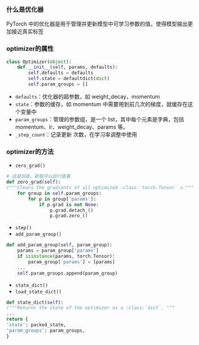 ### 什么是优化器
PyTorch 中的优化器是用于管理并更新模型中可学习参数的值，使得模型输出更加接近真实标签

### optimizer的属性
```python
class Optimizer(object):
	def __init__(self, params, defaults):
		self.defaults = defaults
        self.state = defaultdict(dict)
        self.param_groups = []
```
- `defaults`：优化器的超参数，如 weight_decay，momentum
- `state`：参数的缓存，如 momentum 中需要用到前几次的梯度，就缓存在这个变量中
- `param_groups`：管理的参数组，是一个 list，其中每个元素是字典，包括 momentum、lr、weight_decay、params 等。
- `_step_count`：记录更新 次数，在学习率调整中使用

### optimizer的方法
* `zero_grad()`
```python
# 这是旧版，新版可以自行查看
def zero_grad(self):  
r"""Clears the gradients of all optimized :class:`torch.Tensor` s."""  
	for group in self.param_groups:  
		for p in group['params']:  
			if p.grad is not None:  
				p.grad.detach_()  
				p.grad.zero_()
```
* `step()`
* `add_param_group()`
```python
def add_param_group(self, param_group):  
	params = param_group['params']  
	if isinstance(params, torch.Tensor):  
		param_group['params'] = [params]  
	...  
	self.param_groups.append(param_group)
```
* `state_dict()`
* `load_state_dict()`
```python
def state_dict(self):  
r"""Returns the state of the optimizer as a :class:`dict`. """ 
...  
return {  
'state': packed_state,  
'param_groups': param_groups,  
}
```











